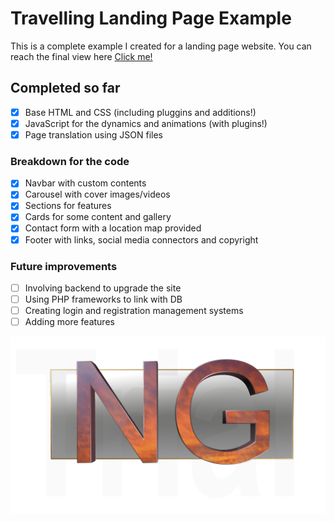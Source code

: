 # Travelling Landing Page Example
This is a complete example I created for a landing page website.
You can reach the final view here [Click me!](http://nasrbue.tk/index.html)

## Completed so far
-[x] Base HTML and CSS (including pluggins and additions!)
-[x] JavaScript for the dynamics and animations (with plugins!)
-[x] Page translation using JSON files

### Breakdown for the code
-[x] Navbar with custom contents
-[x] Carousel with cover images/videos
-[x] Sections for features
-[x] Cards for some content and gallery
-[x] Contact form with a location map provided
-[x] Footer with links, social media connectors and copyright

### Future improvements
-[ ] Involving backend to upgrade the site
-[ ] Using PHP frameworks to link with DB
-[ ] Creating login and registration management systems
-[ ] Adding more features

![My logo](img/logo.png)
